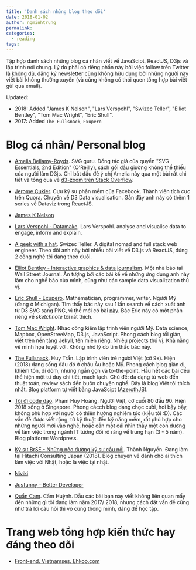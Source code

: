 ```yaml
---
title: 'Danh sách những blog theo dõi'
date: 2018-01-02
author: ngminhtrung
permalink: 
categories:
  - reading
tags:
---
```


Tập hợp danh sách những blog cá nhân viết về JavaScipt, ReactJS, D3js và lập trình nói chung. Lý do phải có riêng phần này bởi việc follow trên Twitter là không đủ, đăng ký newsletter cũng không hữu dụng bởi những người này viết bài không thường xuyên (và cũng không có thói quen tổng hợp bài viết gửi qua email).

Updated:
- 2018: Added "James K Nelson", "Lars Verspohl", "Swizec Teller", "Elliot Bentley", "Tom Mac Wright", "Eric Shull".
- 2017: Added `The Fullsnack`, `Exupero`

# Blog cá nhân/ Personal blog

- [Amelia Bellamy-Royds](https://github.com/AmeliaBR). SVG guru. Đồng tác giả của quyển "SVG Essentials, 2nd Edition" (O'Reilly), sách gối đầu giường không thể thiếu của người làm D3js. Chỉ bắt đầu để ý chị Amelia này qua một bài rất chi tiết và tổng qua về [d3-zoom trên Stack Overflow](https://stackoverflow.com/questions/21344340/semantic-zooming-of-force-directed-graph-in-d3).

- [Jerome Cukier](http://www.jeromecukier.net/). Cựu kỹ sư phần mềm của Facebook. Thành viên tích cực trên Quora. Chuyên về D3 Data visualisation. Gần đây anh này có thêm 1 series về Dataviz trong ReactJS.

- [James K Nelson](http://jamesknelson.com)

- [Lars Verspohl - Datamake](http://www.datamake.io). Lars Verspohl. analyse and visualise data to engage, inform and explain.

- [A geek with a hat](https://swizec.com/). Swizec Teller. A digital nomad and full stack web engineer. Theo dõi anh này bởi nhiều bài viết về D3.js và ReactJS, đúng 2 công nghệ tôi đang theo đuổi.

- [Elliot Bentley - Interactive graphics & data journalism](http://elliotbentley.com/). Một nhà báo tại Wall Street Journal. Ấn tượng bởi các bài kể về những ứng dụng anh này làm cho nghề báo của mình, cũng như các sample data visualization thú vị.

- [Eric Shull - Exupero](http://exupero.org). Mathematician, programmer, writer. Người Mỹ (đang ở Michigan). Tìm thấy bác này sau 1 lần search về cách xuất ảnh từ D3 SVG sang PNG, vì thế mới có bài [này](http://travisnguyen.net/dataviz/2017/12/19/Export-SVG-PNG/). Bác Eric này có một phần riêng về *sketchnote* tôi rất thích. 

- [Tom Mac Wright](https://macwright.org/). Nhạc công kiêm lập trình viên người Mỹ. Data science, Mapbox, OpenStreeMap, D3.js, JavaScript. Phong cách blog tối giản, viết trên nền tảng Jekyll, tên miền riêng. Nhiều projects thú vị. Khả năng vẽ minh họa tuyệt vời. Không nhớ lý do tìm thấc bác này.    

- [The Fullsnack](https://thefullsnack.com). Huy Trần. Lập trình viên trẻ người Việt (cỡ 9x). Hiện (2018) đang sống đâu đó ở châu Âu hoặc Mỹ. Phong cách blog giản dị, khiêm tốn, dí dỏm, nhưng ngắn gọn và to-the-point. Hầu hết các bài đều thể hiện một tư duy chi tiết, mạch lạch. Chủ đề: đa dạng từ web đến thuật toán, review sách đến buôn chuyện nghề. Đây là blog Việt tôi thích nhất. Blog platform tự viết bằng JavaScipt ([AzerothJS](https://github.com/huytd/azeroth-js)). 

- [Tôi đi code dạo](https://toidicodedao.com/). Phạm Huy Hoàng. Người Việt, cỡ cuối 80 đầu 90. Hiện 2018 sống ở Singapore. Phong cácch blog dạng chọc cười, hơi bậy bậy, không phù hợp với người có thiên hướng nghiêm túc (kiểu tôi :D). Các vấn đề được viết rộng, từ kỹ thuật đến kỹ năng mềm, rất phù hợp cho những người mới vào nghề, hoặc cần một cái nhìn thấy một con đường về làm việc trong ngành IT tương đối rõ ràng về trung hạn (3 - 5 năm). Blog platform: Wordpress.

- [Ký sự BrSE - Những nẻo đường kỹ sư cầu nối](http://kysubrse.com/). Thành Nguyễn. Đang làm tại Hitachi Consulting Japan (2018). Blog chuyên về dành cho ai thích làm việc với Nhật, hoặc là việc tại nhật. 

- [Niviki](https://niviki.com/)

- [Jusfunny – Better Developer](https://jusfunny.wordpress.com/)

- [Quần Cam](https://quan-cam.com/). Cẩm Huỳnh. Dẫu các bài bạn này viết không liên quan mấy đến những gì tôi đang làm năm 2017/ 2018, nhưng cách đặt vấn đề cũng như trả lời câu hỏi thì vô cùng thông minh, đáng để học tập.

# Trang web tổng hợp kiến thức hay đáng theo dõi

- [Front-end. Vietnamses. Ehkoo.com](https://ehkoo.com)
